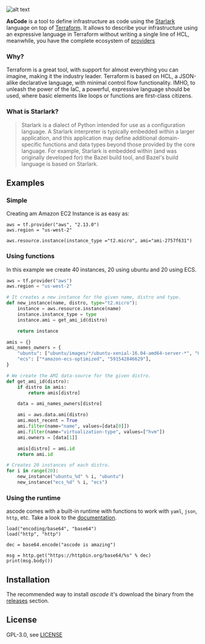 ![alt text][logo]


**AsCode** is a tool to define infrastructure as code using the [Starlark](https://github.com/google/starlark-go/blob/master/doc/spec.md) language on top of [Terraform](https://github.com/hashicorp/terraform). It allows to describe your infrastructure using an expressive language in Terraform without writing a single line of HCL, meanwhile, you have the complete ecosystem of [providers](https://www.terraform.io/docs/providers/index.html) 

### Why?

Terraform is a great tool, with support for almost everything you can imagine, making it the industry leader. Terraform is based on HCL, a JSON-alike declarative language, with minimal control flow functionality. IMHO, to unleash the power of the IaC, a powerful, expressive language should be used, where basic elements like loops or functions are first-class citizens.

### What is Starlark?

> Starlark is a dialect of Python intended for use as a configuration language. A Starlark interpreter is typically embedded within a larger application, and this application may define additional domain-specific functions and data types beyond those provided by the core language. For example, Starlark is embedded within (and was originally developed for) the Bazel build tool, and Bazel's build language is based on Starlark.

## Examples

### Simple

Creating am Amazon EC2 Instance is as easy as:

```pyhon
aws = tf.provider("aws", "2.13.0")
aws.region = "us-west-2"

aws.resource.instance(instance_type ="t2.micro", ami="ami-2757f631")
```
### Using functions

In this example we create 40 instances, 20 using ubuntu and 20 using ECS.

```python
aws = tf.provider("aws")
aws.region = "us-west-2"

# It creates a new instance for the given name, distro and type.
def new_instance(name, distro, type="t2.micro"):
    instance = aws.resource.instance(name)
    instance.instance_type = type
    instance.ami = get_ami_id(distro)

    return instance

amis = {}
ami_names_owners = {
    "ubuntu": ["ubuntu/images/*/ubuntu-xenial-16.04-amd64-server-*", "099720109477"],
    "ecs": ["*amazon-ecs-optimized", "591542846629"],
}

# We create the AMI data-source for the given distro.
def get_ami_id(distro):
    if distro in amis:
        return amis[distro]

    data = ami_names_owners[distro]

    ami = aws.data.ami(distro)
    ami.most_recent = True
    ami.filter(name="name", values=[data[0]])
    ami.filter(name="virtualization-type", values=["hvm"])
    ami.owners = [data[1]]

    amis[distro] = ami.id
    return ami.id

# Creates 20 instances of each distro.
for i in range(20):
    new_instance("ubuntu_%d" % i, "ubuntu")
    new_instance("ecs_%d" % i, "ecs")
 ```

### Using the runtime

ascode comes with a built-in runtime with functions to work with `yaml`, `json`, `http`, etc. Take a look to the [documentation](/_documentation/runtime).

```
load("encoding/base64", "base64")
load("http", "http")

dec = base64.encode("ascode is amazing")

msg = http.get("https://httpbin.org/base64/%s" % dec)
print(msg.body())
```


## Installation

The recommended way to install *ascode* it's download the binary from the [releases](https://github.com/mcuadros/ascode/releases) section.


## License

GPL-3.0, see [LICENSE](LICENSE)

[logo]: https://rawcdn.githack.com/mcuadros/hugo-ascode-theme/58eb37db93a6566800f44a0b488547c5078cc050/static/images/logo.svg